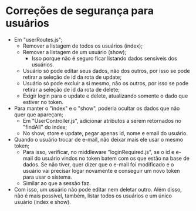 # Correções de segurança para usuários

- Em "userRoutes.js";
  - Remover a listagem de todos os usuários (index);
  - Remover a listagem de um usuário (show);
    - Isso porque não é seguro ficar listando dados sensíveis dos usuários.
  - Usuário só pode editar seus dados, não dos outros, por isso se pode retirar a seleção de id da rota de update;
  - Usuário só pode excluir a si mesmo, não os outros, por isso se pode retirar a seleção de id da rota de delete;
  - Exigir login para o update e delete, atualizando somente o dado que estiver no token.
- Para manter o "index" e o "show", poderia ocultar os dados que não quer que apareçam;
  - Em "UserController.js", adicionar atributos a serem retornados no "findAll" do index;
  - No show, store e update, pegar apenas id, nome e email do usuário.
- Quando o usuário trocar de e-mail, não deixar mais ele usar o mesmo token;
  - Para isso, verificar, no middleware "loginRequired.js", se o id e e-mail do usuário vindos no token batem com os que estão na base de dados. Se não tiver, quer dizer que o e-mail foi modificado e o usuário vai precisar logar novamente e conseguir um novo token para usar o sistema.
  - Similar ao que a sessão faz.
- Com isso, um usuário não pode editar nem deletar outro. Além disso, não é mais possível, também, listar todos os usuários e um único usuário (index e show).
